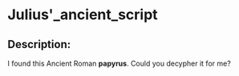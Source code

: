 
# Julius'_ancient_script
## Description:
I found this Ancient Roman **papyrus**. Could you decypher it for me?


